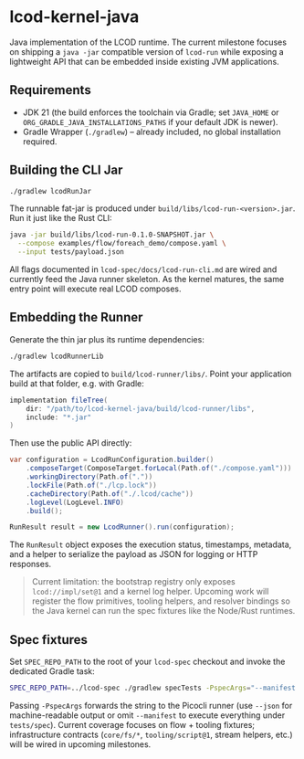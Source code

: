 # lcod-kernel-java

Java implementation of the LCOD runtime. The current milestone focuses on shipping a `java -jar` compatible version of `lcod-run` while exposing a lightweight API that can be embedded inside existing JVM applications.

## Requirements

- JDK 21 (the build enforces the toolchain via Gradle; set `JAVA_HOME` or `ORG_GRADLE_JAVA_INSTALLATIONS_PATHS` if your default JDK is newer).
- Gradle Wrapper (`./gradlew`) – already included, no global installation required.

## Building the CLI Jar

```bash
./gradlew lcodRunJar
```

The runnable fat-jar is produced under `build/libs/lcod-run-<version>.jar`. Run it just like the Rust CLI:

```bash
java -jar build/libs/lcod-run-0.1.0-SNAPSHOT.jar \
  --compose examples/flow/foreach_demo/compose.yaml \
  --input tests/payload.json
```

All flags documented in `lcod-spec/docs/lcod-run-cli.md` are wired and currently feed the Java runner skeleton. As the kernel matures, the same entry point will execute real LCOD composes.

## Embedding the Runner

Generate the thin jar plus its runtime dependencies:

```bash
./gradlew lcodRunnerLib
```

The artifacts are copied to `build/lcod-runner/libs/`. Point your application build at that folder, e.g. with Gradle:

```gradle
implementation fileTree(
    dir: "/path/to/lcod-kernel-java/build/lcod-runner/libs",
    include: "*.jar"
)
```

Then use the public API directly:

```java
var configuration = LcodRunConfiguration.builder()
    .composeTarget(ComposeTarget.forLocal(Path.of("./compose.yaml")))
    .workingDirectory(Path.of("."))
    .lockFile(Path.of("./lcp.lock"))
    .cacheDirectory(Path.of("./.lcod/cache"))
    .logLevel(LogLevel.INFO)
    .build();

RunResult result = new LcodRunner().run(configuration);
```

The `RunResult` object exposes the execution status, timestamps, metadata, and a helper to serialize the payload as JSON for logging or HTTP responses.

> Current limitation: the bootstrap registry only exposes `lcod://impl/set@1` and a kernel log helper. Upcoming work will register the flow primitives, tooling helpers, and resolver bindings so the Java kernel can run the spec fixtures like the Node/Rust runtimes.

## Spec fixtures

Set `SPEC_REPO_PATH` to the root of your `lcod-spec` checkout and invoke the dedicated Gradle task:

```bash
SPEC_REPO_PATH=../lcod-spec ./gradlew specTests -PspecArgs="--manifest tests/conformance/manifest.json --json"
```

Passing `-PspecArgs` forwards the string to the Picocli runner (use `--json` for machine-readable output or omit `--manifest` to execute everything under `tests/spec`). Current coverage focuses on flow + tooling fixtures; infrastructure contracts (`core/fs/*`, `tooling/script@1`, stream helpers, etc.) will be wired in upcoming milestones.
